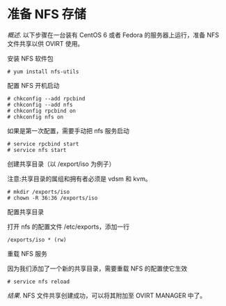 # 准备 NFS 存储

*概述*.
以下步骤在一台装有 CentOS 6 或者 Fedora 的服务器上运行，准备 NFS
文件共享以供 OVIRT 使用。

安装 NFS 软件包

    # yum install nfs-utils


配置 NFS 开机启动

    # chkconfig --add rpcbind
    # chkconfig --add nfs
    # chkconfig rpcbind on
    # chkconfig nfs on


如果是第一次配置，需要手动把 nfs 服务启动

    # service rpcbind start
    # service nfs start


创建共享目录（以 /export/iso 为例子）

注意:共享目录的属组和拥有者必须是 vdsm 和 kvm。

    # mkdir /exports/iso
    # chown -R 36:36 /exports/iso


配置共享目录

打开 nfs 的配置文件 /etc/exports，添加一行

    /exports/iso * (rw)


重载 NFS 服务

因为我们添加了一个新的共享目录，需要重载 NFS 的配置使它生效

    # service nfs reload


*结果*.
NFS 文件共享创建成功，可以将其附加至 OVIRT MANAGER 中了。
